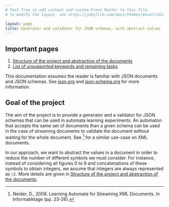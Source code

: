 ```yaml
---
# Feel free to add content and custom Front Matter to this file.
# To modify the layout, see https://jekyllrb.com/docs/themes/#overriding-theme-defaults

layout: page
title: Generator and validator for JSON schemas, with abstract values
---
```


## Important pages
  1. [Structure of the project and abstraction of the documents](structure.html)
  2. [List of unsupported keywords and remaining tasks](todos.html)

This documentation assumes the reader is familiar with JSON documents and JSON schemas.
See [json.org] and [json-schema.org] for more information.

## Goal of the project
The aim of the project is to provide a generator and a validator for JSON schemas that can be used in automata learning experiments.
An automaton that accepts the same set of documents than a given schema can be used in the case of streaming documents to validate the document without waiting for the whole document.
See [^1] for a similar use-case on XML documents.

In our approach, we want to abstract the values in a document in order to reduce the number of different symbols we must consider.
For instance, instead of considering all figures 0 to 9 and concatenations of these symbols to obtain integers, we assume that integers are always represented as `\I`.
More details are given in [Structure of the project and abstraction of the documents](structure.html).

[json.org]: https://www.json.org/json-en.html
[json-schema.org]: https://json-schema.org/
[^1]: Neider, D., 2008. Learning Automata for Streaming XML Documents. In Informatiktage (pp. 23-26).